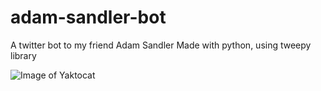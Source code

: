 # adam-sandler-bot
A twitter bot to my friend Adam Sandler
Made with python, using tweepy library

![Image of Yaktocat](https://www.clickgratis.com.br/_upload/artists/2013/03/06/adam-sandler.jpg)
